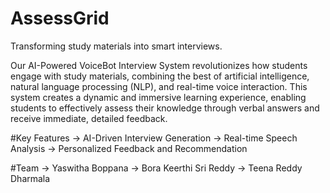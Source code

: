 # AssessGrid
Transforming study materials into smart interviews.

Our AI-Powered VoiceBot Interview System revolutionizes how students engage with study materials, combining the best of artificial intelligence, natural language processing (NLP), and real-time voice interaction. This system creates a dynamic and immersive learning experience, enabling students to effectively assess their knowledge through verbal answers and receive immediate, detailed feedback.

#Key Features
-> AI-Driven Interview Generation
-> Real-time Speech Analysis
-> Personalized Feedback and Recommendation

#Team
-> Yaswitha Boppana
-> Bora Keerthi Sri Reddy
-> Teena Reddy Dharmala
